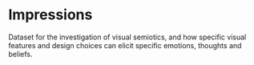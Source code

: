 # Impressions
Dataset for the investigation of visual semiotics, and how specific visual features and design choices can elicit specific emotions, thoughts and beliefs.
